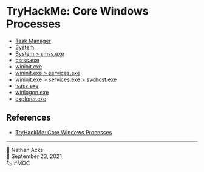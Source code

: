 # TryHackMe: Core Windows Processes

* [Task Manager](../log/2021-09-23%20TryHackMe%20-%20Pre%20Security%20(Supplements).md)
* [System](../log/2021-09-23%20TryHackMe%20-%20Pre%20Security%20(Supplements).md)
* [System > smss.exe](../log/2021-09-23%20TryHackMe%20-%20Pre%20Security%20(Supplements).md)
* [csrss.exe](../log/2021-09-23%20TryHackMe%20-%20Pre%20Security%20(Supplements).md)
* [wininit.exe](../log/2021-09-24%20TryHackMe%20-%20Pre%20Security%20(Supplements).md)
* [wininit.exe > services.exe](../log/2021-09-24%20TryHackMe%20-%20Pre%20Security%20(Supplements).md)
* [wininit.exe > services.exe > svchost.exe](../log/2021-09-24%20TryHackMe%20-%20Pre%20Security%20(Supplements).md)
* [lsass.exe](../log/2021-09-24%20TryHackMe%20-%20Pre%20Security%20(Supplements).md)
* [winlogon.exe](../log/2021-09-24%20TryHackMe%20-%20Pre%20Security%20(Supplements).md)
* [explorer.exe](../log/2021-09-24%20TryHackMe%20-%20Pre%20Security%20(Supplements).md)

## References

* [TryHackMe: Core Windows Processes](https://tryhackme.com/room/btwindowsinternals)

- - - -

👤 Nathan Acks  
📅 September 23, 2021  
🏷️ #MOC
